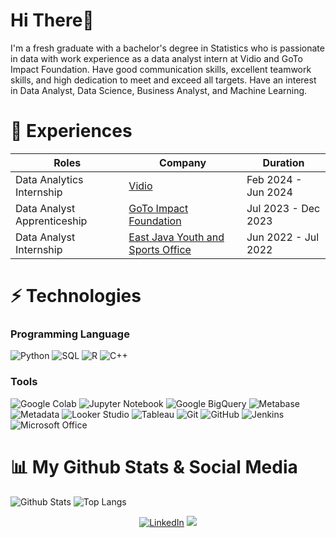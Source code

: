 # Hi There👋

I'm a fresh graduate with a bachelor's degree in Statistics who is passionate in data with work experience as a data analyst intern at Vidio and GoTo Impact Foundation. Have good communication skills, excellent teamwork skills, and high dedication to meet and exceed all targets. Have an interest in Data Analyst, Data Science, Business Analyst, and Machine Learning.

# 🏢 Experiences
| Roles | Company | Duration |
| --- | --- | --- |
| Data Analytics Internship | [Vidio](https://www.vidio.com/) | Feb 2024 - Jun 2024 |
| Data Analyst Apprenticeship| [GoTo Impact Foundation](https://goto-impact.org/) | Jul 2023 - Dec 2023 |
| Data Analyst Internship | [East Java Youth and Sports Office](https://dispora.jatimprov.go.id/) | Jun 2022 - Jul 2022 |

# ⚡ Technologies

### Programming Language
 ![Python](https://img.shields.io/badge/Python-14354C?style=for-the-badge&logo=python&logoColor=white)
 ![SQL](https://img.shields.io/badge/SQL-00758F?style=for-the-badge&logo=mysql&logoColor=white)
 ![R](https://img.shields.io/badge/R-276DC3?style=for-the-badge&logo=r&logoColor=white)
 ![C++](https://img.shields.io/badge/C%2B%2B-00599C?style=for-the-badge&logo=c%2B%2B&logoColor=white)
 
### Tools
![Google Colab](https://img.shields.io/badge/Google%20Colab-F9AB00?style=for-the-badge&logo=google-colab&logoColor=white)
![Jupyter Notebook](https://img.shields.io/badge/Jupyter_Notebook-F37626?style=for-the-badge&logo=jupyter&logoColor=white)
![Google BigQuery](https://img.shields.io/badge/Google%20BigQuery-4285F4?style=for-the-badge&logo=google-cloud&logoColor=white)
![Metabase](https://img.shields.io/badge/Metabase-509EE3?style=for-the-badge&logo=metabase&logoColor=white)
![Metadata](https://img.shields.io/badge/Metadata-00C0A7?style=for-the-badge&logo=data&logoColor=white)
![Looker Studio](https://img.shields.io/badge/Looker%20Studio-4285F4?style=for-the-badge&logo=looker&logoColor=white)
![Tableau](https://img.shields.io/badge/Tableau-E97627?style=for-the-badge&logo=tableau&logoColor=white)
![Git](https://img.shields.io/badge/git-%23F05033.svg?style=for-the-badge&logo=git&logoColor=white)
![GitHub](https://img.shields.io/badge/github-%23121011.svg?style=for-the-badge&logo=github&logoColor=white)
![Jenkins](https://img.shields.io/badge/Jenkins-D24939?style=for-the-badge&logo=jenkins&logoColor=white)
![Microsoft Office](https://img.shields.io/badge/Microsoft%20Office-D83B01?style=for-the-badge&logo=microsoft-office&logoColor=white)



# 📊 My Github Stats & Social Media
![Github Stats](https://github-readme-stats.vercel.app/api/github-stats/?username=berlianilarasati&count_private=true&show_icons=true&include_all_commits=true)
![Top Langs](https://github-readme-stats.vercel.app/api/top-langs/?username=berlianilarasati&hide=TeX&layout=compact)

<div>
  <p align = "center">
<a href="https://www.linkedin.com/in/berlianilarasati/" target="_blank"><img src="https://img.shields.io/badge/LinkedIn-0077B5?style=for-the-badge&logo=linkedin&logoColor=white" alt="LinkedIn"></a>
<a href="mailto:berlianilarasati02@gmail.com"><img src="https://img.shields.io/badge/Gmail-D14836?style=for-the-badge&logo=gmail&logoColor=white"/></a>
  </p>
